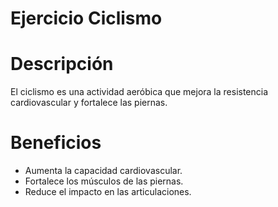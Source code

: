 # Ejercicio Ciclismo

# Descripción
El ciclismo es una actividad aeróbica que mejora la resistencia cardiovascular y fortalece las piernas.

# Beneficios
- Aumenta la capacidad cardiovascular.
- Fortalece los músculos de las piernas.
- Reduce el impacto en las articulaciones.